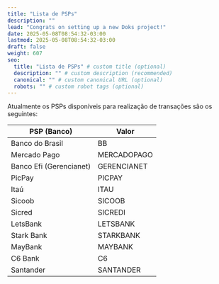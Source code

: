 ```yaml
---
title: "Lista de PSPs"
description: ""
lead: "Congrats on setting up a new Doks project!"
date: 2025-05-08T08:54:32-03:00
lastmod: 2025-05-08T08:54:32-03:00
draft: false
weight: 607
seo:
  title: "Lista de PSPs" # custom title (optional)
  description: "" # custom description (recommended)
  canonical: "" # custom canonical URL (optional)
  robots: "" # custom robot tags (optional)
---
```


Atualmente os PSPs disponíveis para realização de transações são os seguintes:


| PSP (Banco)              | Valor         |
|--------------------------|---------------|
| Banco do Brasil          | BB            |
| Mercado Pago             | MERCADOPAGO   |
| Banco Efi (Gerencianet)  | GERENCIANET   |
| PicPay                   | PICPAY        |
| Itaú                     | ITAU          |
| Sicoob                   | SICOOB        |
| Sicred                   | SICREDI       |
| LetsBank                 | LETSBANK      |
| Stark Bank               | STARKBANK     |
| MayBank                  | MAYBANK       |
| C6 Bank                  | C6            |
| Santander                | SANTANDER     |
